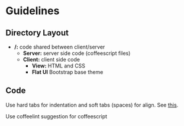 # Guidelines

## Directory Layout
- **/:** code shared between client/server
	- **Server:** server side code (coffeescript files)
	- **Client:** client side code
		- **View:** HTML and CSS
		- **Flat UI** Bootstrap base theme



## Code
Use hard tabs for indentation and soft tabs (spaces) for align.
See [this](http://lea.verou.me/2012/01/why-tabs-are-clearly-superior/).

Use coffeelint suggestion for coffeescript
